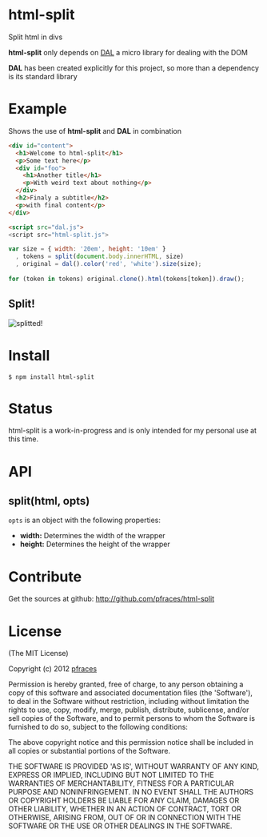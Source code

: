# html-split

Split html in divs

**html-split** only depends on [DAL](https://github.com/pfraces/dal) a micro
library for dealing with the DOM

**DAL** has been created explicitly for this project, so more than a
dependency is its standard library

# Example

Shows the use of **html-split** and **DAL** in combination

```html
<div id="content">
  <h1>Welcome to html-split</h1>
  <p>Some text here</p>
  <div id="foo">
    <h1>Another title</h1>
    <p>With weird text about nothing</p>
  </div>
  <h2>Finaly a subtitle</h2>
  <p>with final content</p>
</div>

<script src="dal.js">
<script src="html-split.js">
```

```js
var size = { width: '20em', height: '10em' }
  , tokens = split(document.body.innerHTML, size)
  , original = dal().color('red', 'white').size(size);
  
for (token in tokens) original.clone().html(tokens[token]).draw();
```

## Split!

![splitted!](https://github.com/pfraces/html-split/raw/master/splitted.png)

# Install

    $ npm install html-split

# Status

html-split is a work-in-progress and is only intended for my personal use at
this time. 

# API

## split(html, opts)

`opts` is an object with the following properties:

*   **width:** Determines the width of the wrapper
*   **height:** Determines the height of the wrapper

# Contribute

Get the sources at github: http://github.com/pfraces/html-split

# License

(The MIT License)

Copyright (c) 2012 [pfraces](http://github.com/pfraces)

Permission is hereby granted, free of charge, to any person obtaining a copy of
this software and associated documentation files (the 'Software'), to deal in
the Software without restriction, including without limitation the rights to
use, copy, modify, merge, publish, distribute, sublicense, and/or sell copies
of the Software, and to permit persons to whom the Software is furnished to do
so, subject to the following conditions:

The above copyright notice and this permission notice shall be included in all
copies or substantial portions of the Software.

THE SOFTWARE IS PROVIDED 'AS IS', WITHOUT WARRANTY OF ANY KIND, EXPRESS OR
IMPLIED, INCLUDING BUT NOT LIMITED TO THE WARRANTIES OF MERCHANTABILITY,
FITNESS FOR A PARTICULAR PURPOSE AND NONINFRINGEMENT. IN NO EVENT SHALL THE
AUTHORS OR COPYRIGHT HOLDERS BE LIABLE FOR ANY CLAIM, DAMAGES OR OTHER
LIABILITY, WHETHER IN AN ACTION OF CONTRACT, TORT OR OTHERWISE, ARISING FROM,
OUT OF OR IN CONNECTION WITH THE SOFTWARE OR THE USE OR OTHER DEALINGS IN THE
SOFTWARE.
